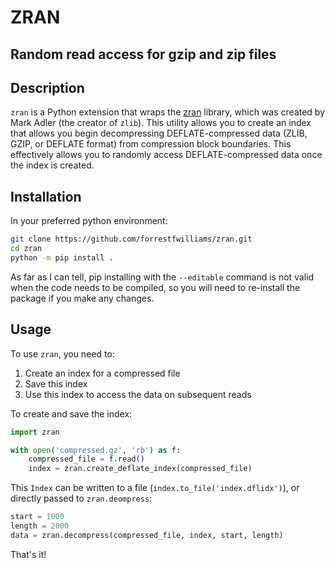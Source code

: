 # ZRAN

## Random read access for gzip and zip files

## Description
`zran` is a Python extension that wraps the [zran](https://github.com/madler/zlib/blob/master/examples/zran.h) library, which was created by Mark Adler (the creator of `zlib`). This utility allows you to create an index that allows you begin decompressing DEFLATE-compressed data (ZLIB, GZIP, or DEFLATE format) from compression block boundaries. This effectively allows you to randomly access DEFLATE-compressed data once the index is created.

## Installation
In your preferred python environment:
```bash
git clone https://github.com/forrestfwilliams/zran.git
cd zran
python -m pip install .
```
As far as I can tell, pip installing with the `--editable` command is not valid when the code needs to be compiled, so you will need to re-install the package if you make any changes.

## Usage
To use `zran`, you need to:

1. Create an index for a compressed file
2. Save this index
3. Use this index to access the data on subsequent reads

To create and save the index:
```python
import zran

with open('compressed.gz', 'rb') as f:
    compressed_file = f.read()
    index = zran.create_deflate_index(compressed_file)
```
This `Index` can be written to a file (`index.to_file('index.dflidx')`), or directly passed to `zran.deompress`:
```python
start = 1000
length = 2000
data = zran.decompress(compressed_file, index, start, length)
```

That's it!
